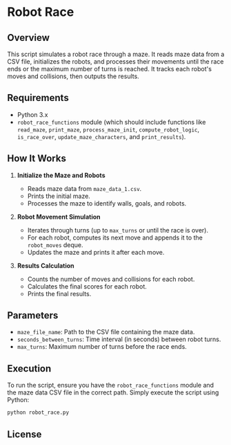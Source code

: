 # Robot Race
## Overview

This script simulates a robot race through a maze. It reads maze data from a CSV file, initializes the robots, and processes their movements until the race ends or the maximum number of turns is reached. It tracks each robot's moves and collisions, then outputs the results.

## Requirements

- Python 3.x
- `robot_race_functions` module (which should include functions like `read_maze`, `print_maze`, `process_maze_init`, `compute_robot_logic`, `is_race_over`, `update_maze_characters`, and `print_results`).

## How It Works

1. **Initialize the Maze and Robots**
   - Reads maze data from `maze_data_1.csv`.
   - Prints the initial maze.
   - Processes the maze to identify walls, goals, and robots.

2. **Robot Movement Simulation**
   - Iterates through turns (up to `max_turns` or until the race is over).
   - For each robot, computes its next move and appends it to the `robot_moves` deque.
   - Updates the maze and prints it after each move.

3. **Results Calculation**
   - Counts the number of moves and collisions for each robot.
   - Calculates the final scores for each robot.
   - Prints the final results.

## Parameters

- `maze_file_name`: Path to the CSV file containing the maze data.
- `seconds_between_turns`: Time interval (in seconds) between robot turns.
- `max_turns`: Maximum number of turns before the race ends.

## Execution

To run the script, ensure you have the `robot_race_functions` module and the maze data CSV file in the correct path. Simply execute the script using Python:

```bash
python robot_race.py
```

## License

